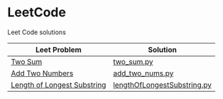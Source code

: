 # LeetCode
Leet Code solutions

| Leet Problem | Solution |
| ------------ | -------- |
| [Two Sum](https://leetcode.com/problems/two-sum/) | [two_sum.py](https://github.com/drewbrandsen/LeetCode/blob/master/two_sum.py) |
| [Add Two Numbers](https://leetcode.com/problems/add-two-numbers/) | [add_two_nums.py](https://github.com/drewbrandsen/LeetCode/blob/master/add_two_nums.py) |
| [Length of Longest Substring](https://leetcode.com/problems/longest-substring-without-repeating-characters/) | [lengthOfLongestSubstring.py](https://github.com/drewbrandsen/LeetCode/blob/master/lengthOfLongestSubstring.py)
